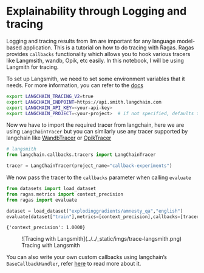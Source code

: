 # Explainability through Logging and tracing

Logging and tracing results from llm are important for any language model-based application. This is a tutorial on how to do tracing with Ragas. Ragas provides `callbacks` functionality which allows you to hook various tracers like Langmsith, wandb, Opik, etc easily.  In this notebook, I will be using Langmith for tracing.

To set up Langsmith, we need to set some environment variables that it needs. For more information, you can refer to the [docs](https://docs.smith.langchain.com/)

```bash
export LANGCHAIN_TRACING_V2=true
export LANGCHAIN_ENDPOINT=https://api.smith.langchain.com
export LANGCHAIN_API_KEY=<your-api-key>
export LANGCHAIN_PROJECT=<your-project>  # if not specified, defaults to "default"
```

Now we have to import the required tracer from langchain, here we are using `LangChainTracer` but you can similarly use any tracer supported by langchain like [WandbTracer](https://python.langchain.com/docs/integrations/providers/wandb_tracing) or [OpikTracer](https://comet.com/docs/opik/tracing/integrations/ragas?utm_source=ragas&utm_medium=docs&utm_campaign=opik&utm_content=tracing_how_to)

```python
# langsmith
from langchain.callbacks.tracers import LangChainTracer

tracer = LangChainTracer(project_name="callback-experiments")
```

We now pass the tracer to the `callbacks` parameter when calling `evaluate`

```python
from datasets import load_dataset
from ragas.metrics import context_precision
from ragas import evaluate

dataset = load_dataset("explodinggradients/amnesty_qa","english")
evaluate(dataset["train"],metrics=[context_precision],callbacks=[tracer])
```

```text
{'context_precision': 1.0000}
```
<figure markdown="span">
  ![Tracing with Langsmith](../../_static/imgs/trace-langsmith.png)
  <figcaption>Tracing with Langsmith</figcaption>
</figure>
 

You can also write your own custom callbacks using langchain’s `BaseCallbackHandler`, refer [here](https://www.notion.so/Docs-logging-and-tracing-6f21cde9b3cb4d499526f48fd615585d?pvs=21) to read more about it.
